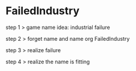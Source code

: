# FailedIndustry
step 1 > game name idea: industrial failure

step 2 > forget name and name org FailedIndustry

step 3 > realize failure

step 4 > realize the name is fitting
